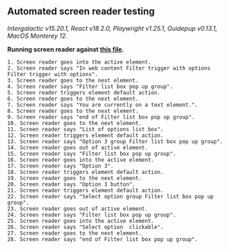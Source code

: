 ## Automated screen reader testing

_Intergalactic v15.20.1, React v18.2.0, Playwright v1.25.1,
Guidepup v0.13.1, MacOS Monterey 12._

**Running screen reader against [this file](https://github.com/semrush/intergalactic/blob/master/website/docs/components/filter-trigger/examples/select.tsx).**

```
1. Screen reader goes into the active element.
2. Screen reader says "In web content Filter trigger with options Filter trigger with options".
3. Screen reader goes to the next element.
4. Screen reader says "Filter list box pop up group".
5. Screen reader triggers element default action.
6. Screen reader goes to the next element.
7. Screen reader says "You are currently on a text element.".
8. Screen reader goes to the next element.
9. Screen reader says "end of Filter list box pop up group".
10. Screen reader goes to the next element.
11. Screen reader says "List of options list box".
12. Screen reader triggers element default action.
13. Screen reader says "Option 3 group Filter list box pop up group".
14. Screen reader goes out of active element.
15. Screen reader says "Filter list box pop up group".
16. Screen reader goes into the active element.
17. Screen reader says "Option 3".
18. Screen reader triggers element default action.
19. Screen reader goes to the next element.
20. Screen reader says "Option 3 button".
21. Screen reader triggers element default action.
22. Screen reader says "Select option group Filter list box pop up group".
23. Screen reader goes out of active element.
24. Screen reader says "Filter list box pop up group".
25. Screen reader goes into the active element.
26. Screen reader says "Select option  clickable".
27. Screen reader goes to the next element.
28. Screen reader says "end of Filter list box pop up group".
```
